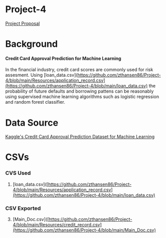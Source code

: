 # Project-4
[Project Proposal](https://docs.google.com/document/d/13jzh5GitPx-FSpSME1IUk7DL0JOcLpmYqXXHkqt1ff8/edit?usp=sharing)

# Background
#### Credit Card Approval Prediction for Machine Learning 
In the financial industry, credit card scores are commonly used for risk assesment. Using [loan_data.csv](https://github.com/zthansen86/Project-4/blob/main/Resources/application_record.csv](https://github.com/zthansen86/Project-4/blob/main/loan_data.csv) the probability of future defaults and borrowing pattens can be reasonably using supervised machine learning algorithms such as logistic regression and random forest classifier.  

# Data Source 
[Kaggle's Credit Card Approval Prediction Dataset for Machine Learning](https://www.kaggle.com/datasets/rikdifos/credit-card-approval-prediction)

# CSVs
### CVS Used
1. [loan_data.csv]([https://github.com/zthansen86/Project-4/blob/main/Resources/application_record.csv](https://github.com/zthansen86/Project-4/blob/main/loan_data.csv)
### CSV Exported
3. [Main_Doc.csv]([https://github.com/zthansen86/Project-4/blob/main/Resources/credit_record.csv](https://github.com/zthansen86/Project-4/blob/main/Main_Doc.csv)

